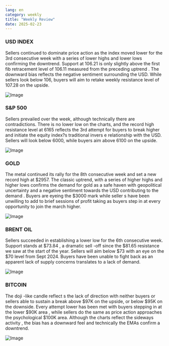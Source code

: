 ```yaml
---
lang: en
category: weekly
title: "Weekly Review"
date: 2025-02-23
---
```


### USD INDEX

Sellers continued to dominate price action as the index moved lower for the 3rd consecutive week with a series of lower highs and lower lows confirming the downtrend. Support at 106.21 is only slightly above the first fib retracement level of 106.11 measured from the preceding uptrend . The downward bias reflects the negative sentiment surrounding the USD. While sellers look below 106, buyers will aim to retake weekly resistance level of 107.28 on the upside.

![Image](https://markleighedu.github.io/img/Feb-2025/23-Feb-2025/usdindex.jpg)

### S&P 500

Sellers prevailed over the week, although technically there are contradictions. There is no lower low on the charts, and the record high resistance level at 6165 reflects the 3rd attempt for buyers to break higher and initiate the equity index?s traditional invers e relationship with the USD. Sellers will look below 6000, while buyers aim above 6100 on the upside.

![Image](https://markleighedu.github.io/img/Feb-2025/23-Feb-2025/sp500.jpg)

### GOLD

The metal continued its rally for the 8th consecutive week and set a new record high at $2957. The classic uptrend, with a series of higher highs and higher lows confirms the demand for gold as a safe haven with geopolitical uncertainty and a negative sentiment towards the USD contributing to the demand . Buyers are eyeing the $3000 mark while seller s have been unwilling to add to brief sessions of profit taking as buyers step in at every opportunity to join the march higher.

![Image](https://markleighedu.github.io/img/Feb-2025/23-Feb-2025/gold.jpg)

### BRENT OIL

Sellers succeeded in establishing a lower low for the 6th consecutive week. Support stands at $73.84 , a dramatic sell -off since the $81.65 resistance we saw at the start of the year. Sellers will aim below $73 with an eye on the $70 level from Sept 2024. Buyers have been unable to fight back as an apparent lack of supply concerns translates to a lack of demand.

![Image](https://markleighedu.github.io/img/Feb-2025/23-Feb-2025/brentoil.jpg)

### BITCOIN

The doji -like candle reflect s the lack of direction with neither buyers or sellers able to sustain a break above $97K on the upside, or below $95K on the downside. Every attempt lower has been met with buyers stepping in at the lower $90K area , while sellers do the same as price action approaches the psychological $100K area. Although the charts reflect the sideways activity , the bias has a downward feel and technically the EMAs confirm a downtrend.

![Image](https://markleighedu.github.io/img/Feb-2025/23-Feb-2025/bitcoin.jpg)


